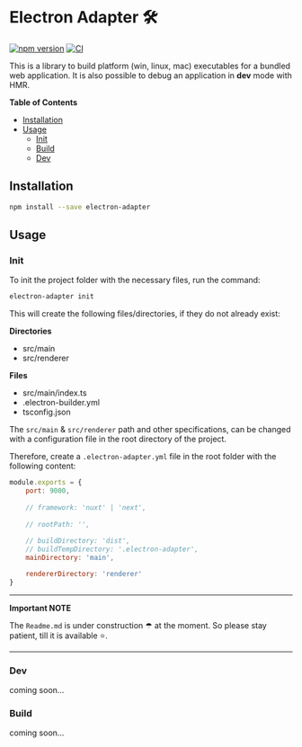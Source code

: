 # Electron Adapter 🛠

[![npm version](https://badge.fury.io/js/electron-adapter.svg)](https://badge.fury.io/js/electron-adapter)
[![CI](https://github.com/tada5hi/electron-adapter/actions/workflows/main.yml/badge.svg)](https://github.com/tada5hi/electron-adapter/actions/workflows/main.yml)

This is a library to build platform (win, linux, mac) executables for a bundled web application.
It is also possible to debug an application in **dev** mode with HMR.

**Table of Contents**

- [Installation](#installation)
- [Usage](#usage)
  - [Init](#init)
  - [Build](#build)
  - [Dev](#dev)

## Installation

```bash
npm install --save electron-adapter
```

## Usage
### Init

To init the project folder with the necessary files, run the command:

```bash
electron-adapter init
```

This will create the following files/directories, if they do not already exist:

**Directories**
- src/main
- src/renderer

**Files**
- src/main/index.ts
- .electron-builder.yml
- tsconfig.json

The `src/main` & `src/renderer` path and other specifications, 
can be changed with a configuration file in the root directory  of the project.

Therefore, create a `.electron-adapter.yml` file in the root folder with the following content:

```javascript
module.exports = {
    port: 9000,
    
    // framework: 'nuxt' | 'next',
    
    // rootPath: '',
    
    // buildDirectory: 'dist',
    // buildTempDirectory: '.electron-adapter',
    mainDirectory: 'main',

    rendererDirectory: 'renderer'
}
```

---
**Important NOTE**

The `Readme.md` is under construction ☂ at the moment. So please stay patient, till it is available ⭐.

---

### Dev

coming soon...

### Build

coming soon...
